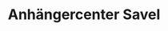 ---
title: "Anhängercenter Savel"
url: /himberg/anhaengercenter-savel-hofer-strasse/
shop: Mieten
---